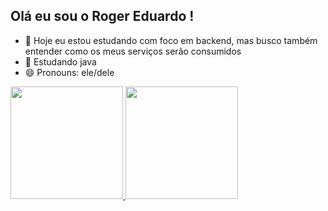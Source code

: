 ## Olá eu sou o Roger Eduardo !


- 🔭 Hoje eu estou estudando com foco em backend, mas busco também entender como os meus serviços serão consumidos
- 🌱 Estudando java 
- 😄 Pronouns: ele/dele

<div>
<a href="https://github.com/rogerfreitas27">
  <img height="180em"  src="https://github-readme-stats.vercel.app/api?username=rogerfreitas27&show_icons=true&theme=dracula&include_all_commits=true&count_private=true"/>
  <img  height="180em"  src="https://github-readme-stats.vercel.app/api/top-langs/?username=rogerfreitas27&layout=compact&langs_count=16&theme=dracula" />

</div>

##


